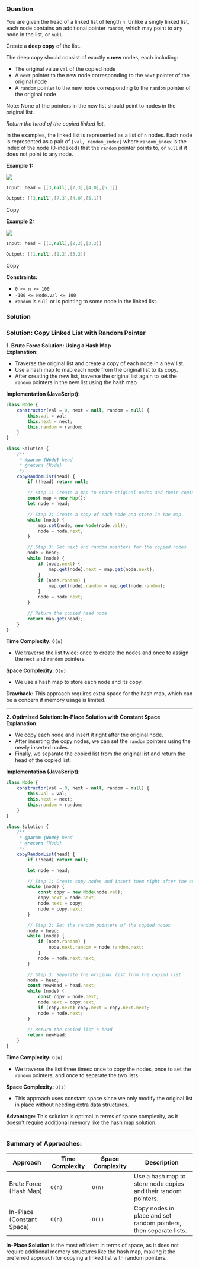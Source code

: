 ### Question
You are given the head of a linked list of length `n`. Unlike a singly linked list, each node contains an additional pointer `random`, which may point to any node in the list, or `null`.

Create a **deep copy** of the list.

The deep copy should consist of exactly `n` **new** nodes, each including:

- The original value `val` of the copied node
- A `next` pointer to the new node corresponding to the `next` pointer of the original node
- A `random` pointer to the new node corresponding to the `random` pointer of the original node

Note: None of the pointers in the new list should point to nodes in the original list.

_Return the head of the copied linked list._

In the examples, the linked list is represented as a list of `n` nodes. Each node is represented as a pair of `[val, random_index]` where `random_index` is the index of the node (0-indexed) that the `random` pointer points to, or `null` if it does not point to any node.

**Example 1:**

![](https://imagedelivery.net/CLfkmk9Wzy8_9HRyug4EVA/5a5c2bdd-51e2-4795-4544-096af4b6cc00/public)

```java
Input: head = [[3,null],[7,3],[4,0],[5,1]]

Output: [[3,null],[7,3],[4,0],[5,1]]
```

Copy

**Example 2:**

![](https://imagedelivery.net/CLfkmk9Wzy8_9HRyug4EVA/6e56fa98-cf1e-4ca6-18d4-716dac4ba900/public)

```java
Input: head = [[1,null],[2,2],[3,2]]

Output: [[1,null],[2,2],[3,2]]
```

Copy

**Constraints:**

- `0 <= n <= 100`
- `-100 <= Node.val <= 100`
- `random` is `null` or is pointing to some node in the linked list.


### Solution
### Solution: Copy Linked List with Random Pointer

**1. Brute Force Solution: Using a Hash Map**  
**Explanation:**  
- Traverse the original list and create a copy of each node in a new list.
- Use a hash map to map each node from the original list to its copy.
- After creating the new list, traverse the original list again to set the `random` pointers in the new list using the hash map.

**Implementation (JavaScript):**

```javascript
class Node {
    constructor(val = 0, next = null, random = null) {
        this.val = val;
        this.next = next;
        this.random = random;
    }
}

class Solution {
    /**
     * @param {Node} head
     * @return {Node}
     */
    copyRandomList(head) {
        if (!head) return null;

        // Step 1: Create a map to store original nodes and their copies
        const map = new Map();
        let node = head;

        // Step 2: Create a copy of each node and store in the map
        while (node) {
            map.set(node, new Node(node.val));
            node = node.next;
        }

        // Step 3: Set next and random pointers for the copied nodes
        node = head;
        while (node) {
            if (node.next) {
                map.get(node).next = map.get(node.next);
            }
            if (node.random) {
                map.get(node).random = map.get(node.random);
            }
            node = node.next;
        }

        // Return the copied head node
        return map.get(head);
    }
}
```

**Time Complexity:** `O(n)`  
- We traverse the list twice: once to create the nodes and once to assign the `next` and `random` pointers.

**Space Complexity:** `O(n)`  
- We use a hash map to store each node and its copy.

**Drawback:** This approach requires extra space for the hash map, which can be a concern if memory usage is limited.

---

**2. Optimized Solution: In-Place Solution with Constant Space**  
**Explanation:**  
- We copy each node and insert it right after the original node.
- After inserting the copy nodes, we can set the `random` pointers using the newly inserted nodes.
- Finally, we separate the copied list from the original list and return the head of the copied list.

**Implementation (JavaScript):**

```javascript
class Node {
    constructor(val = 0, next = null, random = null) {
        this.val = val;
        this.next = next;
        this.random = random;
    }
}

class Solution {
    /**
     * @param {Node} head
     * @return {Node}
     */
    copyRandomList(head) {
        if (!head) return null;

        let node = head;

        // Step 1: Create copy nodes and insert them right after the original nodes
        while (node) {
            const copy = new Node(node.val);
            copy.next = node.next;
            node.next = copy;
            node = copy.next;
        }

        // Step 2: Set the random pointers of the copied nodes
        node = head;
        while (node) {
            if (node.random) {
                node.next.random = node.random.next;
            }
            node = node.next.next;
        }

        // Step 3: Separate the original list from the copied list
        node = head;
        const newHead = head.next;
        while (node) {
            const copy = node.next;
            node.next = copy.next;
            if (copy.next) copy.next = copy.next.next;
            node = node.next;
        }

        // Return the copied list's head
        return newHead;
    }
}
```

**Time Complexity:** `O(n)`  
- We traverse the list three times: once to copy the nodes, once to set the `random` pointers, and once to separate the two lists.

**Space Complexity:** `O(1)`  
- This approach uses constant space since we only modify the original list in place without needing extra data structures.

**Advantage:** This solution is optimal in terms of space complexity, as it doesn't require additional memory like the hash map solution.

---

### Summary of Approaches:

| Approach                    | Time Complexity       | Space Complexity      | Description                        |
|-----------------------------|-----------------------|-----------------------|------------------------------------|
| Brute Force (Hash Map)      | `O(n)`                | `O(n)`                | Use a hash map to store node copies and their random pointers. |
| In-Place (Constant Space)   | `O(n)`                | `O(1)`                | Copy nodes in place and set random pointers, then separate lists. |

**In-Place Solution** is the most efficient in terms of space, as it does not require additional memory structures like the hash map, making it the preferred approach for copying a linked list with random pointers.